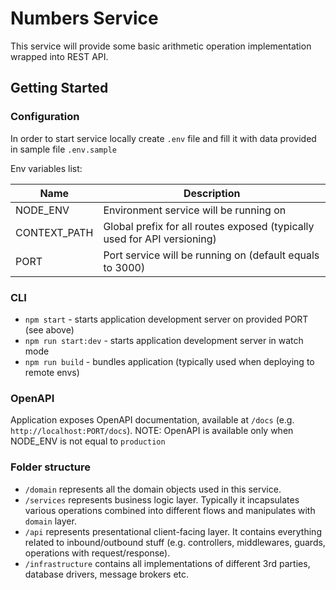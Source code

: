 # Numbers Service

This service will provide some basic arithmetic operation implementation wrapped into REST API.

## Getting Started


### Configuration

In order to start service locally create `.env` file and fill it with data provided in sample file `.env.sample`

Env variables list:

| Name   |      Description      |
|----------|-------------|
| NODE_ENV |  Environment service will be running on |
| CONTEXT_PATH |    Global prefix for all routes exposed (typically used for API versioning)   |
| PORT | Port service will be running on (default equals to 3000) |

### CLI

- `npm start` - starts application development server on provided PORT (see above)
- `npm run start:dev` - starts application development server in watch mode
- `npm run build` - bundles application (typically used when deploying to remote envs)

### OpenAPI

Application exposes OpenAPI documentation, available at `/docs` (e.g. `http://localhost:PORT/docs`).
NOTE: OpenAPI is available only when NODE_ENV is not equal to `production`

### Folder structure

- `/domain` represents all the domain objects used in this service. 
- `/services` represents business logic layer. Typically it incapsulates various operations combined into different flows and manipulates with `domain` layer.
- `/api` represents presentational client-facing layer. It contains everything related to inbound/outbound stuff (e.g. controllers, middlewares, guards, operations with request/response).
- `/infrastructure` contains all implementations of different 3rd parties, database drivers, message brokers etc.
